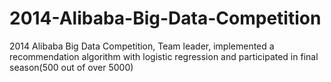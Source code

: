 2014-Alibaba-Big-Data-Competition
=================================

2014 Alibaba Big Data Competition, Team leader,	 implemented a recommendation algorithm with logistic regression and participated in final season(500 out of over 5000)
